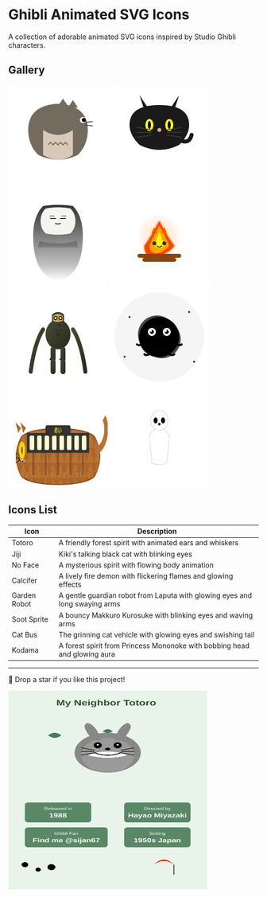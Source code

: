 # Ghibli Animated SVG Icons
A collection of adorable animated SVG icons inspired by Studio Ghibli characters.

## Gallery
<p>
<img src="svg/totoro-side-icon.svg" width="200" height="200" alt="Totoro">
<img src="svg/jiji-cat-icon.svg" width="200" height="200" alt="Jiji">
<img src="svg/no-face-icon.svg" width="200" height="200" alt="No Face">
<img src="svg/calcifer-icon-pointy.svg" width="200" height="200" alt="Calcifer">
<img src="svg/garden-robot-laputa-v3.svg" width="200" height="200" alt="Garden Robot">
<img src="svg/soot-sprite.svg" width="200" height="200" alt="Soot Sprite">
<img src="svg/catbus.svg" width="200" height="200" alt="Catbus">
<img src="svg/kodama-spirit.svg" width="200" height="200" alt="Kodama">
</p>

## Icons List
| Icon | Description |
|------|-------------|
| Totoro | A friendly forest spirit with animated ears and whiskers |
| Jiji | Kiki's talking black cat with blinking eyes |
| No Face | A mysterious spirit with flowing body animation |
| Calcifer | A lively fire demon with flickering flames and glowing effects |
| Garden Robot | A gentle guardian robot from Laputa with glowing eyes and long swaying arms |
| Soot Sprite | A bouncy Makkuro Kurosuke with blinking eyes and waving arms | 
| Cat Bus | The grinning cat vehicle with glowing eyes and swishing tail |
| Kodama | A forest spirit from Princess Mononoke with bobbing head and glowing aura |


---
💫 Drop a star if you like this project!

<img src="totoro-infographic.svg" width="400" height="400" alt="Ghibli-Fan">